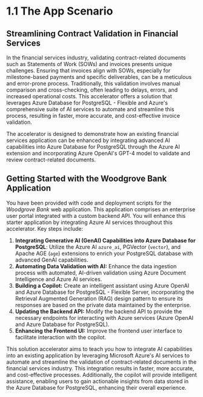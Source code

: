 # 1.1 The App Scenario

## Streamlining Contract Validation in Financial Services

In the financial services industry, validating contract-related documents such as Statements of Work (SOWs) and invoices presents unique challenges. Ensuring that invoices align with SOWs, especially for milestone-based payments and specific deliverables, can be a meticulous and error-prone process. Traditionally, this validation involves manual comparison and cross-checking, often leading to delays, errors, and increased operational costs. This accelerator offers a solution that leverages Azure Database for PostgreSQL - Flexible and Azure's comprehensive suite of AI services to automate and streamline this process, resulting in faster, more accurate, and cost-effective invoice validation.

The accelerator is designed to demonstrate how an existing financial services application can be enhanced by integrating advanced AI capabilities into Azure Database for PostgreSQL through the Azure AI extension and incorporating Azure OpenAI's GPT-4 model to validate and review contract-related documents.

## Getting Started with the Woodgrove Bank Application

You have been provided with code and deployment scripts for the _Woodgrove Bank_ web application. This application comprises an enterprise user portal integrated with a custom backend API. You will enhance this starter application by integrating Azure AI services throughout this accelerator. Key steps include:

1. **Integrating Generative AI (GenAI) Capabilities into Azure Database for PostgreSQL**: Utilize the Azure AI `azure_ai`, PGVector (`vector`), and Apache AGE (`age`) extensions to enrich your PostgreSQL database with advanced GenAI capabilities.
2. **Automating Data Validation with AI:** Enhance the data ingestion process with automated, AI-driven validation using Azure Document Intelligence and Azure AI services.
3. **Building a Copilot:** Create an intelligent assistant using Azure OpenAI and Azure Database for PostgreSQL - Flexible Server, incorporating the Retrieval Augmented Generation (RAG) design pattern to ensure its responses are based on the private data maintained by the enterprise.
4. **Updating the Backend API:** Modify the backend API to provide the necessary endpoints for interacting with Azure services (Azure OpenAI and Azure Database for PostgreSQL).
5. **Enhancing the Frontend UI:** Improve the frontend user interface to facilitate interaction with the copilot.

This solution accelerator aims to teach you how to integrate AI capabilities into an existing application by leveraging Microsoft Azure's AI services to automate and streamline the validation of contract-related documents in the financial services industry. This integration results in faster, more accurate, and cost-effective processes. Additionally, the copilot will provide intelligent assistance, enabling users to gain actionable insights from data stored in the Azure Database for PostgreSQL, enhancing their overall experience.
